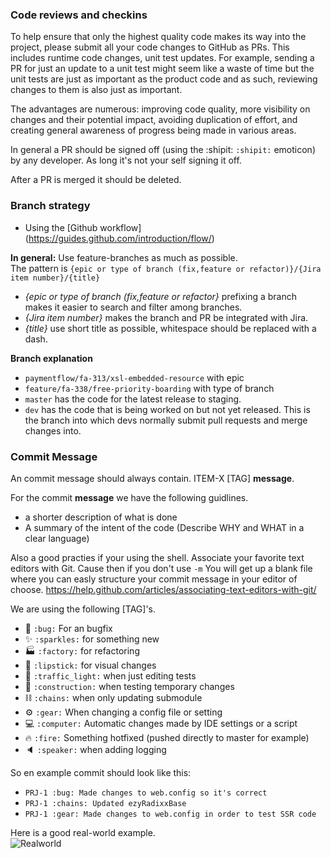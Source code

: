 ### Code reviews and checkins

To help ensure that only the highest quality code makes its way into the project, please submit all your code changes to GitHub as PRs. This includes runtime code changes, unit test updates. For example, sending a PR for just an update to a unit test might seem like a waste of time but the unit tests are just as important as the product code and as such, reviewing changes to them is also just as important.

The advantages are numerous: improving code quality, more visibility on changes and their potential impact, avoiding duplication of effort, and creating general awareness of progress being made in various areas.

In general a PR should be signed off (using the :shipit: `:shipit:` emoticon) by any developer. As long it's not your self signing it off.

After a PR is merged it should be deleted.

### Branch strategy

* Using the [Github workflow] (https://guides.github.com/introduction/flow/)

**In general:**
Use feature-branches as much as possible.  
The pattern is `{epic or type of branch (fix,feature or refactor)}/{Jira item number}/{title}`  

* _{epic or type of branch (fix,feature or refactor}_ prefixing a branch makes it easier to search and filter among branches.  
* _{Jira item number}_ makes the branch and PR be integrated with Jira.  
* _{title}_ use short title as possible, whitespace should be replaced with a dash.  

**Branch explanation**  
* `paymentflow/fa-313/xsl-embedded-resource` with epic
* `feature/fa-338/free-priority-boarding` with type of branch
* `master` has the code for the latest release to staging.
* `dev` has the code that is being worked on but not yet released. This is the branch into which devs normally submit pull requests and merge changes into.

### Commit Message

An commit message should always contain. ITEM-X [TAG] **message**.

For the commit **message** we have the following guidlines.
- a shorter description of what is done
- A summary of the intent of the code (Describe WHY and WHAT in a clear language)

Also a good practies if your using the shell. Associate your favorite text editors with Git. Cause then if you don't use  `-m`
You will get up a blank file where you can easly structure your commit message in your editor of choose. https://help.github.com/articles/associating-text-editors-with-git/


We are using the following [TAG]'s.

- 🐛 `:bug:` For an bugfix
- ✨ `:sparkles:` for something new
- 🏭 `:factory:` for refactoring
- 💄 `:lipstick:` for visual changes
- 🚦 `:traffic_light:` when just editing tests
- 🚧 `:construction:` when testing temporary changes
- ⛓ `:chains:` when only updating submodule
- ⚙ `:gear:` When changing a config file or setting
- 💻 `:computer:` Automatic changes made by IDE settings or a script 
- 🔥 `:fire:` Something hotfixed (pushed directly to master for example)
- 🔈  `:speaker:` when adding logging

So en example commit should look like this:
- `PRJ-1 :bug: Made changes to web.config so it's correct`
- `PRJ-1 :chains: Updated ezyRadixxBase`
- `PRJ-1 :gear: Made changes to web.config in order to test SSR code`

Here is a good real-world example.  
![Realworld](https://cloud.githubusercontent.com/assets/2648767/13316486/96c2d7ec-dbb0-11e5-9017-af5b16845e09.png)  



